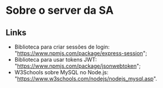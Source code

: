 # Sobre o server da SA

## Links

- Biblioteca para criar sessões de login: "https://www.npmjs.com/package/express-session";
- Biblioteca para usar tokens JWT: "https://www.npmjs.com/package/jsonwebtoken";
- W3Schools sobre MySQL no Node.js: "https://www.w3schools.com/nodejs/nodejs_mysql.asp".

